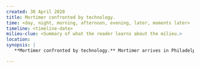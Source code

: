 ```yaml
---
created: 30 April 2020
title: Mortimer confronted by technology.
time: <day, night, morning, afternoon, evening, later, moments later>
timeline: <timeline-date>
milieu-clue: <Summary of what the reader learns about the milieu.>
location:
synopsis: |
   **Mortimer confronted by technology.** Mortimer arrives in Philadelphia. He meets with Dorian & Solomon, where he finds out about the rifle and light. They search Winsland's Farm and do not find it. They confront Windsland who devulges its location. Mortimer tinkers with it, getting Garand Thumb as well. But, he fires it twice before burning the rest of the clip.

---
```


